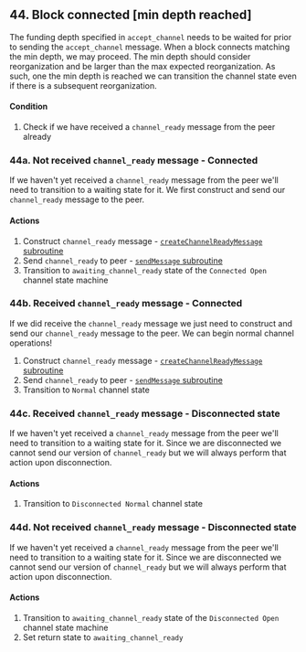 ## 44. Block connected [min depth reached]

The funding depth specified in `accept_channel` needs to be waited for prior to sending the `accept_channel` message. When a block connects matching the min depth, we may proceed. The min depth should consider reorganization and be larger than the max expected reorganization. As such, one the min depth is reached we can transition the channel state even if there is a subsequent reorganization.

#### Condition

1. Check if we have received a `channel_ready` message from the peer already

### 44a. Not received `channel_ready` message - Connected

If we haven't yet received a `channel_ready` message from the peer we'll need to transition to a waiting state for it. We first construct and send our `channel_ready` message to the peer.

#### Actions

1. Construct `channel_ready` message - [`createChannelReadyMessage` subroutine](../routines/createChannelReadyMessage.md)
1. Send `channel_ready` to peer - [`sendMessage` subroutine](../routines/sendMessage.md)
1. Transition to `awaiting_channel_ready` state of the `Connected Open` channel state machine

### 44b. Received `channel_ready` message - Connected

If we did receive the `channel_ready` message we just need to construct and send our `channel_ready` message to the peer. We can begin normal channel operations!

1. Construct `channel_ready` message - [`createChannelReadyMessage` subroutine](../routines/createChannelReadyMessage.md)
1. Send `channel_ready` to peer - [`sendMessage` subroutine](../routines/sendMessage.md)
1. Transition to `Normal` channel state

### 44c. Received `channel_ready` message - Disconnected state

If we haven't yet received a `channel_ready` message from the peer we'll need to transition to a waiting state for it. Since we are disconnected we cannot send our version of `channel_ready` but we will always perform that action upon disconnection.

#### Actions

1. Transition to `Disconnected Normal` channel state

### 44d. Not received `channel_ready` message - Disconnected state

If we haven't yet received a `channel_ready` message from the peer we'll need to transition to a waiting state for it. Since we are disconnected we cannot send our version of `channel_ready` but we will always perform that action upon disconnection.

#### Actions

1. Transition to `awaiting_channel_ready` state of the `Disconnected Open` channel state machine
1. Set return state to `awaiting_channel_ready`

